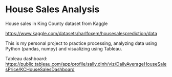 # House Sales Analysis
 
House sales in King County dataset from Kaggle

https://www.kaggle.com/datasets/harlfoxem/housesalesprediction/data

This is my personal project to practice processing, analyzing data using Python (pandas, numpy) and visualizing using Tableau.

Tableau dashboard: https://public.tableau.com/app/profile/sally.dinh/viz/DailyAverageHouseSalesPrice/KCHouseSalesDashboard
